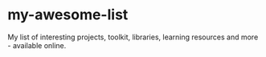# my-awesome-list
My list of interesting projects, toolkit, libraries, learning resources and more - available online.
